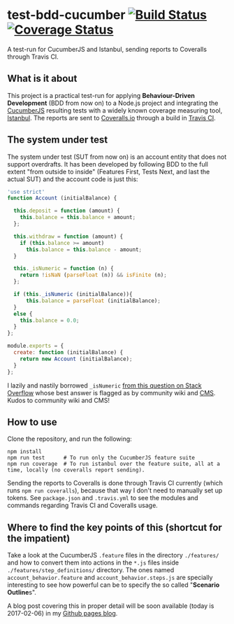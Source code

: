 # test-bdd-cucumber [![Build Status](https://travis-ci.org/gvisoc/test-bdd-cucumber.svg?branch=master)](https://travis-ci.org/gvisoc/test-bdd-cucumber) [![Coverage Status](https://coveralls.io/repos/github/gvisoc/test-bdd-cucumber/badge.svg?branch=master)](https://coveralls.io/github/gvisoc/test-bdd-cucumber?branch=master)
A test-run for CucumberJS and Istanbul, sending reports to Coveralls through Travis CI.

## What is it about
This project is a practical test-run for applying **Behaviour-Driven Development** (BDD from now on) to a Node.js project and integrating the [CucumberJS](https://cucumber.io) resulting tests with a widely known coverage measuring tool, [Istanbul](https://github.com/gotwarlost/istanbul). The reports are sent to [Coveralls.io](https://coveralls.io) through a build in [Travis CI](https://travis-ci.org).

## The system under test
The system under test (SUT from now on) is an account entity that does not support overdrafts. It has been developed by following BDD to the full extent "from outside to inside" (Features First, Tests Next, and last the actual SUT) and the account code is just this:

```javascript
'use strict'
function Account (initialBalance) {

  this.deposit = function (amount) {
    this.balance = this.balance + amount;
  };

  this.withdraw = function (amount) {
    if (this.balance >= amount)
      this.balance = this.balance - amount;
  }

  this._isNumeric = function (n) {
    return !isNaN (parseFloat (n)) && isFinite (n);
  };

  if (this._isNumeric (initialBalance)){
      this.balance = parseFloat (initialBalance);
  }
  else {
    this.balance = 0.0;
  }
};

module.exports = {
  create: function (initialBalance) {
    return new Account (initialBalance);
  }
};
```

I lazily and nastily borrowed `_isNumeric` [from this question on Stack Overflow](http://stackoverflow.com/questions/18082/validate-decimal-numbers-in-javascript-isnumeric) whose best answer is flagged as by community wiki and [CMS](http://stackoverflow.com/users/5445). Kudos to community wiki and CMS!

## How to use
Clone the repository, and run the following:

```
npm install
npm run test      # To run only the CucumberJS feature suite
npm run coverage  # To run istanbul over the feature suite, all at a time, locally (no coveralls report sending).
```
Sending the reports to Coveralls is done through Travis CI currently (which runs `npm run coveralls`), because that way I don't need to manually set up tokens. See `package.json` and `.travis.yml` to see the modules and commands regarding Travis CI and Coveralls usage.


## Where to find the key points of this (shortcut for the impatient)
Take a look at the CucumberJS `.feature` files in the directory `./features/` and how to convert them into actions in the `*.js` files inside `./features/step_definitions/` directory. The ones named `account_behavior.feature` and `account_behavior.steps.js` are specially interesting to see how powerful can be to specify the so called "**Scenario Outline**s".

A blog post covering this in proper detail will be soon available (today is 2017-02-06) in my [Github pages blog](http://gvisoc.com).
